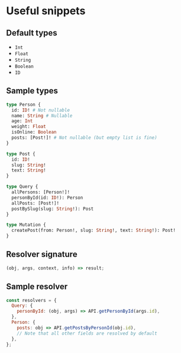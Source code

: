 # Useful snippets

## Default types

- `Int`
- `Float`
- `String`
- `Boolean`
- `ID`

## Sample types

```graphql
type Person {
  id: ID! # Not nullable
  name: String # Nullable
  age: Int
  weight: Float
  isOnline: Boolean
  posts: [Post!]! # Not nullable (but empty list is fine)
}

type Post {
  id: ID!
  slug: String!
  text: String!
}

type Query {
  allPersons: [Person!]!
  personById(id: ID!): Person
  allPosts: [Post!]!
  postBySlug(slug: String!): Post
}

type Mutation {
  createPost(from: Person!, slug: String!, text: String!): Post!
}
```

## Resolver signature

```js
(obj, args, context, info) => result;
```

## Sample resolver

```js
const resolvers = {
  Query: {
    personById: (obj, args) => API.getPersonById(args.id),
  },
  Person: {
    posts: obj => API.getPostsByPersonId(obj.id),
    // Note that all other fields are resolved by default
  },
};
```

